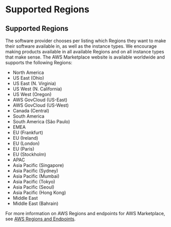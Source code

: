 # Supported Regions<a name="supported-regions"></a>

## Supported Regions<a name="supported-regions"></a>

 The software provider chooses per listing which Regions they want to make their software available in, as well as the instance types\. We encourage making products available in all available Regions and on all instance types that make sense\. The AWS Marketplace website is available worldwide and supports the following Regions:
+  North America 
  +  US East \(Ohio\) 
  +  US East \(N\. Virginia\) 
  +  US West \(N\. California\) 
  +  US West \(Oregon\) 
  +  AWS GovCloud \(US\-East\) 
  +  AWS GovCloud \(US\-West\) 
  +  Canada \(Central\) 
+  South America 
  +  South America \(São Paulo\) 
+  EMEA 
  +  EU \(Frankfurt\) 
  +  EU \(Ireland\) 
  +  EU \(London\) 
  +  EU \(Paris\) 
  +  EU \(Stockholm\) 
+  APAC 
  +  Asia Pacific \(Singapore\) 
  +  Asia Pacific \(Sydney\) 
  +  Asia Pacific \(Mumbai\) 
  +  Asia Pacific \(Tokyo\) 
  +  Asia Pacific \(Seoul\) 
  +  Asia Pacific \(Hong Kong\) 
+  Middle East 
  +  Middle East \(Bahrain\) 

For more information on AWS Regions and endpoints for AWS Marketplace, see [AWS Regions and Endpoints](https://docs.aws.amazon.com/general/latest/gr/rande.html#marketplace_region)\.
